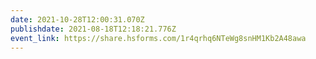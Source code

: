 ```yaml
---
date: 2021-10-28T12:00:31.070Z
publishdate: 2021-08-18T12:18:21.776Z
event_link: https://share.hsforms.com/1r4qrhq6NTeWg8snHM1Kb2A48awa
---
```

